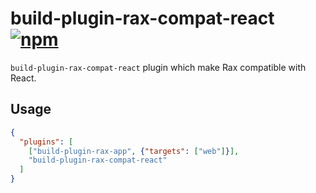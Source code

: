 # build-plugin-rax-compat-react [![npm](https://img.shields.io/npm/v/build-plugin-rax-compat-react.svg)](https://www.npmjs.com/package/build-plugin-rax-compat-react)

`build-plugin-rax-compat-react` plugin which make Rax compatible with React.

## Usage

```json
{
  "plugins": [
    ["build-plugin-rax-app", {"targets": ["web"]}],
    "build-plugin-rax-compat-react"
  ]
}
```
